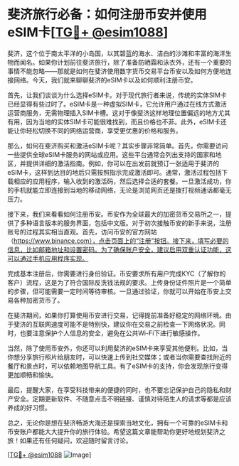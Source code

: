 # 斐济旅行必备：如何注册币安并使用eSIM卡[[TG💪+ @esim1088](https://t.me/s/esim1088)]

斐济，这个位于南太平洋的小岛国，以其碧蓝的海水、洁白的沙滩和丰富的海洋生物而闻名。如果你计划前往斐济旅行，除了准备防晒霜和泳衣外，还有一个重要的事情不能忽略——那就是如何在斐济使用数字货币交易平台币安以及如何方便地连接网络。今天，我们就来聊聊斐济的eSIM卡以及如何顺利注册币安。

首先，让我们谈谈为什么选择eSIM卡。对于现代旅行者来说，传统的实体SIM卡已经显得有些过时了。eSIM卡是一种虚拟SIM卡，它允许用户通过在线方式激活运营商服务，无需物理插入SIM卡槽。这对于像斐济这样地理位置偏远的地方尤其有用，因为当地的实体SIM卡可能很难找到，而且价格也不菲。此外，eSIM卡还能让你轻松切换不同的网络运营商，享受更优惠的价格和服务。

那么，如何在斐济购买和激活eSIM卡呢？其实步骤非常简单。首先，你需要访问一些提供全球eSIM卡服务的网站或应用。这些平台通常会列出支持的国家和地区，并提供详细的激活指南。例如，你可以在出发前就预订一张适用于斐济的eSIM卡，这样到达目的地后只需按照指示完成激活即可。通常，激活过程包括下载相应的应用程序，输入收到的激活码，然后选择合适的套餐。一旦激活成功，你的手机就能立即连接到当地的移动网络，无论是浏览网页还是拨打视频通话都毫无压力。

接下来，我们来看看如何注册币安。币安作为全球最大的加密货币交易所之一，提供了多种语言版本的服务界面，包括中文版。对于初次接触币安的新手来说，注册账号的过程其实相当直观。首先，访问币安的官方网站（https://www.binance.com），点击页面上的“注册”按钮。接下来，填写必要的信息，比如邮箱地址和设置密码。为了确保账户安全，建议启用双重认证功能，这可以通过手机应用程序实现。

完成基本注册后，你需要进行身份验证。币安要求所有用户完成KYC（了解你的客户）流程，这是为了符合国际反洗钱法规的要求。上传身份证件照片是一个简单的步骤，但可能需要一定时间等待审核。一旦通过验证，你就可以开始在币安上交易各种加密货币了。

在斐济期间，如果你打算使用币安进行交易，记得提前准备好稳定的网络环境。由于斐济的互联网速度可能不是特别快，建议你在交易之前检查一下网络状况。同时，也要注意保护个人信息的安全，避免在公共Wi-Fi下进行敏感操作。

当然，除了使用币安外，你还可以利用斐济的eSIM卡来享受其他便利。比如，当你想分享旅行照片给朋友时，可以快速上传到社交媒体；或者当你需要查找附近的餐厅和景点时，可以依赖地图导航工具。有了eSIM卡的支持，你会发现旅行变得更加顺畅和愉快。

最后，提醒大家，在享受科技带来的便捷的同时，也不要忘记保护自己的隐私和财产安全。定期更新软件、不随意点击不明链接、谨慎对待陌生人的请求等都是应该养成的好习惯。

总之，无论你是想在斐济畅游大海还是探索当地文化，拥有一个可靠的eSIM卡和币安账户都能大大提升你的旅行体验。希望这篇文章能帮助你更好地规划斐济之旅！如果还有任何疑问，欢迎随时留言讨论。

[[TG💪+ @esim1088](https://t.me/s/esim1088) ![Image](https://i.postimg.cc/4NQfJmqS/Snipaste-2025-05-13-00-14-12.png)]